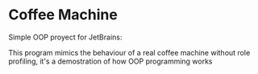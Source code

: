 # Coffee Machine
Simple OOP proyect for JetBrains:

This program mimics the behaviour of a real coffee machine without role profiling, it's a demostration of how OOP programming works
